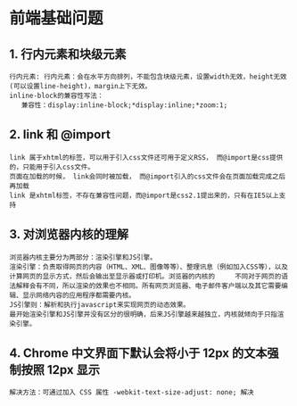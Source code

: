 # 前端基础问题

## 1. 行内元素和块级元素
    行内元素: 行内元素：会在水平方向排列，不能包含块级元素，设置width无效，height无效(可以设置line-height)，margin上下无效。
    inline-block的兼容性写法： 
       兼容性：display:inline-block;*display:inline;*zoom:1;
## 2. link 和 @import
    link 属于xhtml的标签，可以用于引入css文件还可用于定义RSS， 而@import是css提供的，只能用于引入css文件。
    页面在加载的时候， link会同时被加载， 而@import引入的css文件会在页面加载完成之后再加载
    link 是xhtml标签，不存在兼容性问题，而@import是css2.1提出来的，只有在IE5以上支持

## 3. 对浏览器内核的理解
    浏览器内核主要分为两部分：渲染引擎和JS引擎。 
    渲染引擎：负责取得网页的内容（HTML、XML、图像等等）、整理讯息（例如加入CSS等），以及计算网页的显示方式，然后会输出至显示器或打印机。浏览器的内核的     不同对于网页的语法解释会有不同，所以渲染的效果也不相同。所有网页浏览器、电子邮件客户端以及其它需要编辑、显示网络内容的应用程序都需要内核。
    JS引擎则：解析和执行javascript来实现网页的动态效果。
    最开始渲染引擎和JS引擎并没有区分的很明确，后来JS引擎越来越独立，内核就倾向于只指渲染引擎。

## 4. Chrome 中文界面下默认会将小于 12px 的文本强制按照 12px 显示
    解决方法：可通过加入 CSS 属性 -webkit-text-size-adjust: none; 解决
    
    
